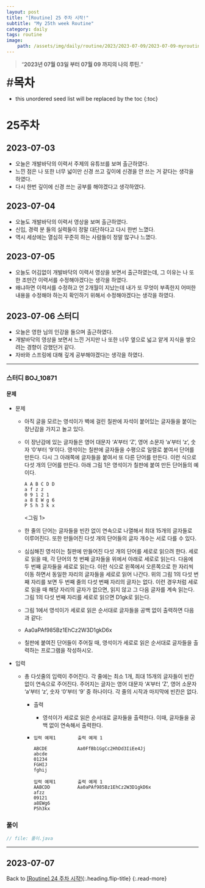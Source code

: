 ```yaml
---
layout: post
title: "[Routine] 25 주차 시작!"
subtitle: "My 25th week Routine"
category: daily
tags: routine
image:
    path: /assets/img/daily/routine/2023/2023-07-09/2023-07-09-myroutine-25th.png
---
```


> “**2023년 07월 03일 부터 07월 09 까지의 나의 루틴.**”

<span style="font-size:30px;">\#**목차**</span>
* this unordered seed list will be replaced by the toc
{:toc}

# 25주차
## 2023-07-03
- 오늘은 개발바닥의 이력서 주제의 유튜브를 보며 출근하였다.
- 느낀 점은 나 또한 너무 넓이만 신경 쓰고 깊이에 신경을 안 쓰는 거 같다는 생각을 하였다.
- 다시 한번 깊이에 신경 쓰는 공부를 해야겠다고 생각하였다.

## 2023-07-04
- 오늘도 개발바닥의 이력서 영상을 보며 출근하였다.
- 신입, 경력 분 들의 실력들이 정말 대단하다고 다시 한번 느꼈다.
- 역시 세상에는 열심히 꾸준히 하는 사람들이 정말 많구나 느꼈다.

## 2023-07-05
- 오늘도 어김없이 개발바닥의 이력서 영상을 보면서 출근하였는데, 그 이유는 나 또한 조만간 이력서를 수정해야겠다는 생각을 하였다.
- 왜냐하면 이력서를 수정하고 언 2개월이 지났는데 내가 또 무엇이 부족한지 어떠한 내용을 수정해야 하는지 확인하기 위해서 수정해야겠다는 생각을 하였다.

## 2023-07-06 스터디
- 오늘은 영한 님의 인강을 들으며 출근하였다.
- 개발바닥의 영상을 보면서 느낀 거지만 나 또한 너무 옆으로 넓고 얕게 지식을 쌓으려는 경향이 강했던거 같다.
- 자바와 스프링에 대해 깊게 공부해야겠다는 생각을 하였다.

***
### 스터디 BOJ_10871
#### 문제
- 문제
  - 아직 글을 모르는 영석이가 벽에 걸린 칠판에 자석이 붙어있는 글자들을 붙이는 장난감을 가지고 놀고 있다.
  - 이 장난감에 있는 글자들은 영어 대문자 ‘A’부터 ‘Z’, 영어 소문자 ‘a’부터 ‘z’, 숫자 ‘0’부터 ‘9’이다. 영석이는 칠판에 글자들을 수평으로 일렬로 붙여서 단어를 만든다. 다시 그 아래쪽에 글자들을 붙여서 또 다른 단어를 만든다. 이런 식으로 다섯 개의 단어를 만든다. 아래 그림 1은 영석이가 칠판에 붙여 만든 단어들의 예이다.
    ```text
    A A B C D D
    a f z z 
    0 9 1 2 1
    a 8 E W g 6
    P 5 h 3 k x
    ```
    <그림 1>

  - 한 줄의 단어는 글자들을 빈칸 없이 연속으로 나열해서 최대 15개의 글자들로 이루어진다. 또한 만들어진 다섯 개의 단어들의 글자 개수는 서로 다를 수 있다.
  - 심심해진 영석이는 칠판에 만들어진 다섯 개의 단어를 세로로 읽으려 한다. 세로로 읽을 때, 각 단어의 첫 번째 글자들을 위에서 아래로 세로로 읽는다. 다음에 두 번째 글자들을 세로로 읽는다. 이런 식으로 왼쪽에서 오른쪽으로 한 자리씩 이동 하면서 동일한 자리의 글자들을 세로로 읽어 나간다. 위의 그림 1의 다섯 번째 자리를 보면 두 번째 줄의 다섯 번째 자리의 글자는 없다. 이런 경우처럼 세로로 읽을 때 해당 자리의 글자가 없으면, 읽지 않고 그 다음 글자를 계속 읽는다. 그림 1의 다섯 번째 자리를 세로로 읽으면 D1gk로 읽는다.
  - 그림 1에서 영석이가 세로로 읽은 순서대로 글자들을 공백 없이 출력하면 다음과 같다:
  - Aa0aPAf985Bz1EhCz2W3D1gkD6x
  - 칠판에 붙여진 단어들이 주어질 때, 영석이가 세로로 읽은 순서대로 글자들을 출력하는 프로그램을 작성하시오.

- 입력
  - 총 다섯줄의 입력이 주어진다. 각 줄에는 최소 1개, 최대 15개의 글자들이 빈칸 없이 연속으로 주어진다. 주어지는 글자는 영어 대문자 ‘A’부터 ‘Z’, 영어 소문자 ‘a’부터 ‘z’, 숫자 ‘0’부터 ‘9’ 중 하나이다. 각 줄의 시작과 마지막에 빈칸은 없다.
    - 출력
      - 영석이가 세로로 읽은 순서대로 글자들을 출력한다. 이때, 글자들을 공백 없이 연속해서 출력한다.
      
    - ```text
      입력 예제1        출력 예제 1
    
      ABCDE           Aa0FfBb1GgCc2HhDd3IiEe4Jj
      abcde
      01234
      FGHIJ
      fghij
    
      입력 예제1        출력 예제 1
      AABCDD          Aa0aPAf985Bz1EhCz2W3D1gkD6x
      afzz
      09121
      a8EWg6
      P5h3kx
      ```

### 풀이

```java
// file: 풀이.java

```

***

## 2023-07-07


Back to [[Routine] 24 주차 시작!](../06-june/2023-06-30-week-24th.md){:.heading.flip-title}
{:.read-more}

[//]: # (Continue with [[Routine] 26 주차 시작!]&#40;../07-july/2023-07-03-week-22th.md&#41;{:.heading.flip-title})
[//]: # ({:.read-more})

<!-- Links -->

<!-- Study Links -->

<!-- Commit Links -->